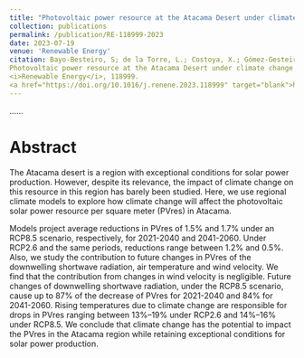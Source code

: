 ```yaml
---
title: "Photovoltaic power resource at the Atacama Desert under climate change"
collection: publications
permalink: /publication/RE-118999-2023
date: 2023-07-19
venue: 'Renewable Energy'
citation: Bayo-Besteiro, S; de la Torre, L.; Costoya, X.; Gómez-Gesteira, M.; <b>Pérez-Alarcón, A.</b>; deCastro, M.; Añel, J.A. (2023).
Photovoltaic power resource at the Atacama Desert under climate change. 
<i>Renewable Energy</i>, 118999. 
<a href="https://doi.org/10.1016/j.renene.2023.118999" target="blank">https://doi.org/10.1016/j.renene.2023.1189996</a>'
---
```


......  

# Abstract

The Atacama desert is a region with exceptional conditions for solar power production. However, despite its relevance, the impact of climate change on this resource
in this region has barely been studied. Here, we use regional climate models to explore how climate change will affect the photovoltaic solar power resource per square meter
(PVres) in Atacama.

Models project average reductions in PVres of 1.5% and 1.7% under an RCP8.5 scenario, respectively, for 2021-2040 and 2041-2060. Under RCP2.6 and the same periods,
reductions range between 1.2% and 0.5%. Also, we study the contribution to future changes in PVres of the downwelling shortwave radiation, air temperature and wind velocity. 
We find that the contribution from changes in wind velocity is negligible. Future changes of downwelling shortwave radiation, under the RCP8.5 scenario, cause up to 87% 
of the decrease of PVres for 2021-2040 and 84% for 2041-2060. Rising temperatures due to climate change are responsible for drops in PVres ranging between 13%–19% under RCP2.6 and 
14%–16% under RCP8.5. We conclude that climate change has the potential to impact the PVres in the Atacama region while retaining exceptional conditions for solar power production.
